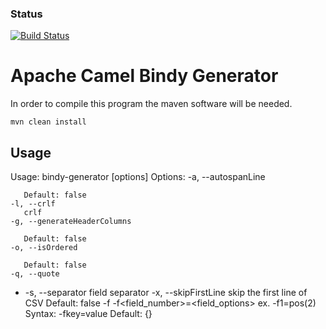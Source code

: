 ### Status
[![Build Status](https://api.travis-ci.org/maciekdeb/bindy-generator.svg)](https://travis-ci.org/maciekdeb/bindy-generator)

# Apache Camel Bindy Generator

In order to compile this program the maven software will be needed.

```mvn clean install```

## Usage

Usage: bindy-generator [options] <FileName> <ClassNameWithPackage>
  Options:
    -a, --autospanLine
       
       Default: false
    -l, --crlf
       crlf
    -g, --generateHeaderColumns
       
       Default: false
    -o, --isOrdered
       
       Default: false
    -q, --quote
       
  * -s, --separator
       field separator
    -x, --skipFirstLine
       skip the first line of CSV
       Default: false
    -f
       -f<field_number>=<field_options> ex. -f1=pos(2)
       Syntax: -fkey=value
       Default: {}

